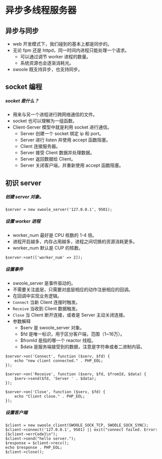 # 异步多线程服务器

## 异步与同步
* web 开发模式下，我们碰到的基本上都是同步的。
* 无论 fpm 还是 httpd，同一时间内进程只能处理一个请求。
    * 可以通过调节 worker 进程的数量。
    * 系统资源也会逐渐消耗光。
* swoole 既支持异步，也支持同步。

## socket 编程
##### socket 是什么？
* 用来与另一个进程进行跨网络通信的文件。
* socket 也可以理解为一组函数。
* Client-Server 模型中就是利用 socket 进行通信。
    * Server 创建一个 socket 绑定 ip 和 port。
    * Server 进行 listen 并使用 accept 函数阻塞。
    * Client 连接服务器。
    * Server 接受 Client 数据并处理数据。
    * Server 返回数据给 Client。
    * Server 关闭客户端，并重新使用 accept 函数阻塞。

## 初识 server
##### 创建 server 对象。
```
$server = new swoole_server('127.0.0.1', 9501);
```

##### 设置 worker 进程
* worker_num 最好是 CPU 核数的 1-4 倍。
* 进程开启越多，内存占用越多，进程之间切换的资源消耗更多。
* worker_num 默认是 CUP 的核数。
```
$server->set(['worker_num' => 2]);
```

##### 设置事件
* swoole_server 是事件驱动的。
* 不需要关注底层，只需要对底层相应的动作注册相应的回调。
* 在回调中实现业务逻辑。
* `Connect` 当新 Client 连接时触发。
* `Receive` 当收到 Client 数据触发。
* `Close` 当 Client 断开连接，或者是 Server 主动关闭连接。
* 参数解释
    * $serv 是 swoole_server 对象。
    * $fd 是唯一标识，用于区分客户端，范围（1~16万）。
    * $fromId 是指的哪一个 reactor 线程。
    * $data 是服务端接受到的数据，注意是字符串或者二进制内容。

```
$server->on('Connect', function ($serv, $fd) {
    echo "new client connected." . PHP_EOL;
});

$server->on('Receive', function ($serv, $fd, $fromId, $data) {
    $serv->send($fd, 'Server ' . $data);
});

$server->on('Close', function ($serv, $fd) {
    echo "Client close." . PHP_EOL;
});
```

##### 设置客户端
```
$client = new swoole_client(SWOOLE_SOCK_TCP, SWOOLE_SOCK_SYNC);
$client->connect('127.0.0.1', 9501) || exit("connect failed. Error: {$client->errCode}\n");
$client->send("hello server.");
$response = $client->recv();
echo $response . PHP_EOL;
$client->close();
```
